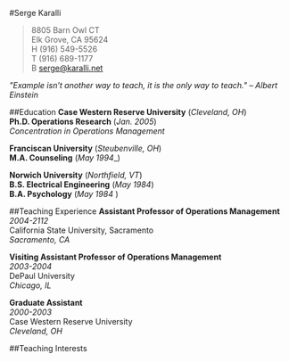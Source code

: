 #Serge Karalli
> 8805 Barn Owl CT  
> Elk Grove, CA 95624  
> H (916) 549-5526  
> T (916) 689-1177  
> B serge@karalli.net
 
_"Example isn’t another way to teach, it is the only way to teach." – Albert Einstein_

##Education
**Case Western Reserve University** (_Cleveland, OH_)  
**Ph.D. Operations Research** (_Jan. 2005_)  
_Concentration in Operations Management_

**Franciscan University** (_Steubenville, OH_)  
**M.A. Counseling** (_May 1994__)  

**Norwich University** (_Northfield, VT_)  
**B.S. Electrical Engineering** (_May 1984_)  
**B.A. Psychology** (_May 1984_ ) 

##Teaching Experience
**Assistant Professor of Operations Management**  
_2004-2112_  
California State University, Sacramento  
_Sacramento, CA_  

**Visiting Assistant Professor of Operations Management**  
_2003-2004_   
DePaul University  
_Chicago, IL_  

**Graduate Assistant**  
_2000-2003_   
Case Western Reserve University  
_Cleveland, OH_  

##Teaching Interests


